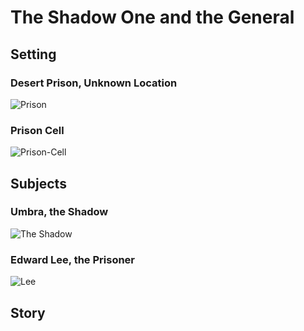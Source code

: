 # The Shadow One and the General

## Setting

### Desert Prison, Unknown Location

![Prison](../images/CoS/desert-prison-2.jpeg)

### Prison Cell

![Prison-Cell](../images/CoS/desert-prison-8.jpeg)

## Subjects

### Umbra, the Shadow

![The Shadow](../images/CoS/shadow2.jpeg)

### Edward Lee, the Prisoner

![Lee](../images/CoS/lee1.jpeg)

## Story